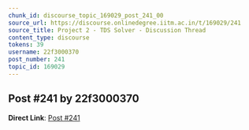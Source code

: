 ```yaml
---
chunk_id: discourse_topic_169029_post_241_00
source_url: https://discourse.onlinedegree.iitm.ac.in/t/169029/241
source_title: Project 2 - TDS Solver - Discussion Thread
content_type: discourse
tokens: 39
username: 22f3000370
post_number: 241
topic_id: 169029
---
```


## Post #241 by 22f3000370

**Direct Link**: [Post #241](https://discourse.onlinedegree.iitm.ac.in/t/169029/241)
